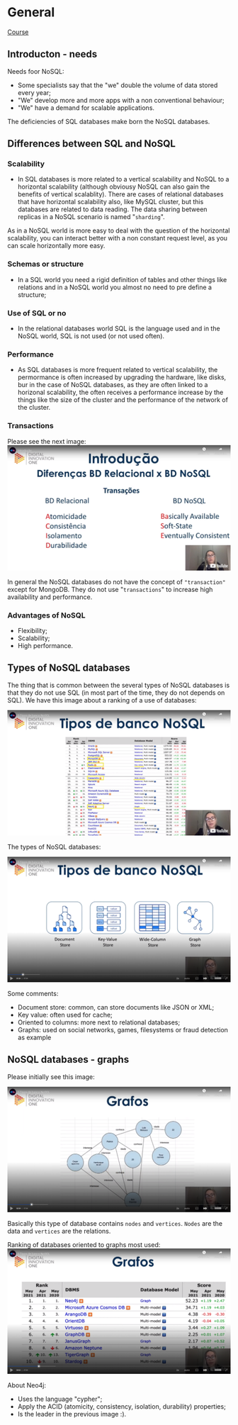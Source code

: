# General

[Course](https://web.dio.me/course/introducao-ao-mongodb-e-bancos-de-dados-nosql/learning/d8c1eb33-27f5-44f9-a57c-68d65fcac8da?back=/track/coding-the-future-claro-java-spring-boot&tab=undefined&moduleId=undefinedhttps://web.dio.me/course/introducao-ao-mongodb-e-bancos-de-dados-nosql/learning/d8c1eb33-27f5-44f9-a57c-68d65fcac8da?back=/track/coding-the-future-claro-java-spring-boot&tab=undefined&moduleId=undefined)


## Introducton - needs

Needs foor NoSQL:

- Some specialists say that the "we" double the volume of data stored every year;
- "We" develop more and more apps with a non conventional behaviour;
- "We" have a demand for scalable applications.

The deficiencies of SQL databases make born the NoSQL databases.


## Differences between SQL and NoSQL

### Scalability

- In SQL databases is more related to a vertical scalability and NoSQL to a horizontal scalability (although obviousy NoSQL can also gain the benefits of vertical scalablity). There are cases of relational databases that have horizontal scalability also, like MySQL cluster, but this databases are related to data reading. The data sharing between replicas in a NoSQL scenario is named "`sharding`".

As in a NoSQL world is more easy to deal with the question of the horizontal scalability, you can interact better with a non constant request level, as you can scale horizontally more easy.

### Schemas or structure

- In a SQL world you need a rigid definition of tables and other things like relations and in a NoSQL world you almost no need to pre define a structure;

### Use of SQL or no

- In the relational databases world SQL is the language used and in the NoSQL world, SQL is not used (or not used often).

### Performance

- As SQL databases is more frequent related to vertical scalability, the permormance is often increased by upgrading the hardware, like disks, bur in the case of NoSQL databases, as they are often linked to a horizonal scalability, the often receives a performance increase by the things like the size of the cluster and the performance of the network of the cluster.

### Transactions

Please see the next image:
![transactions](images/differences-sql-nosql-transactions.png)

In general the NoSQL databases do not have the concept of `"transaction"` except for MongoDB. They do not use "`transactions`" to increase high availability and performance.

### Advantages of NoSQL

- Flexibility;
- Scalability;
- High performance.

## Types of NoSQL databases

The thing that is common between the several types of NoSQL databases is that they do not use SQL (in most part of the time, they do not depends on SQL).
We have this image about a ranking of a use of databases:

![ranking of databases](images/ranking-of-databases.png)

The types of NoSQL databases:

![types of NoSQL databases](images/types-of-nosql-databases.png)

Some comments:

- Document store: common, can store documents like JSON or XML;
- Key value: often used for cache;
- Oriented to columns: more next to relational databases;
- Graphs: used on social networks, games, filesystems or fraud detection as example

## NoSQL databases - graphs

Please initially see this image:

![graphs general overview](images/graphs-general-overview.png)

Basically this type of database contains `nodes` and `vertices`. `Nodes` are the data and `vertices` are the relations.

Ranking of databases oriented to graphs most used:
![ranking of databases oriented to graphs most used](images/ranking-of-databases-oriented-to-graphs-most-used.png)

About Neo4j:
- Uses the language "cypher";
- Apply the ACID (atomicity, consistency, isolation, durability) properties;
- Is the leader in the previous image :).